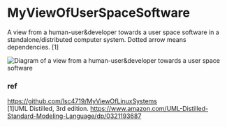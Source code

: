 # MyViewOfUserSpaceSoftware
A view from a human-user&developer towards a user space software in a standalone/distributed computer system.
Dotted arrow means dependencies. [1]

![Diagram of a view from a human-user&developer towards a user space software](https://github.com/lsc4719/MyViewOfUserSpaceSoftware/blob/71724b3772b98febb6d49e9ada7c01d4483863d6/user-view.drawio.svg)

### ref 
https://github.com/lsc4719/MyViewOfLinuxSystems  
[1]UML Distilled, 3rd edition. https://www.amazon.com/UML-Distilled-Standard-Modeling-Language/dp/0321193687

